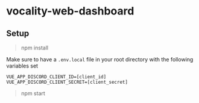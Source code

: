 # vocality-web-dashboard

## Setup

> npm install

Make sure to have a `.env.local` file in your root directory with the following variables set

```
VUE_APP_DISCORD_CLIENT_ID=[client_id]
VUE_APP_DISCORD_CLIENT_SECRET=[client_secret]
```

> npm start
